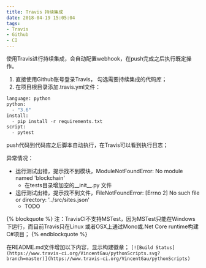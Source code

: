 ```yaml
---
title: Travis 持续集成
date: 2018-04-19 15:05:04
tags:
- Travis
- Github
- CI
---
```

使用Travis进行持续集成，会自动配置webhook，在push完成之后执行既定操作。

1. 直接使用Github账号登录Travis， 勾选需要持续集成的代码库；  
2. 在项目根目录添加.travis.yml文件：
```python
language: python
python:
  - "3.6"
install:
  - pip install -r requirements.txt
script:
  - pytest
```
push代码到代码库之后脚本自动执行，在Travis可以看到执行日志；

异常情况：
- 运行测试出错，提示找不到模块，ModuleNotFoundError: No module named 'blockchain'
    - 在tests目录增加空的__init__.py 文件
- 运行测试出错，提示找不到文件，FileNotFoundError: [Errno 2] No such file or directory: '../src/sites.json'
    - TODO

{% blockquote %}
注：TravisCI不支持MSTest，因为MSTest只能在Windows下运行，而目前Travis只在Linux 或者OSX上通过Mono或.Net Core runtime构建C#项目；
{% endblockquote %}

在README.md文件增加以下内容，显示构建徽章；
`[![Build Status](https://www.travis-ci.org/VincentGau/pythonScripts.svg?branch=master)](https://www.travis-ci.org/VincentGau/pythonScripts)`